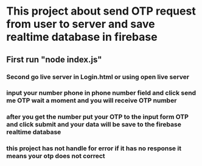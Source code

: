 # This project about send OTP request from user to server and save realtime database in firebase

## First run "node index.js"

### Second go live server in Login.html or using open live server

### input your number phone in phone number field and click send me OTP wait a moment and you will receive OTP number

### after you get the number put your OTP to the input form OTP and click submit and your data will be save to the firebase realtime database

### this project has not handle for error if it has no response it means your otp does not correct
